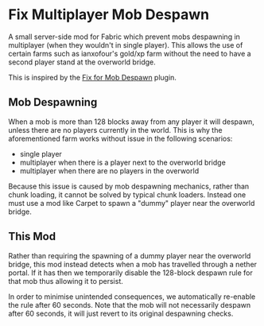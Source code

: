 # Fix Multiplayer Mob Despawn

A small server-side mod for Fabric which prevent mobs despawning in multiplayer (when they wouldn't in single player).
This allows the use of certain farms such as ianxofour's gold/xp farm without the need to have a second player stand at the overworld bridge.

This is inspired by the [Fix for Mob Despawn](https://github.com/RandomNoobOnInt/Fix-For-Mob-Despawn) plugin.

## Mob Despawning

When a mob is more than 128 blocks away from any player it will despawn, unless there are no players currently in the world.
This is why the aforementioned farm works without issue in the following scenarios:
- single player
- multiplayer when there is a player next to the overworld bridge
- multiplayer when there are no players in the overworld

Because this issue is caused by mob despawning mechanics, rather than chunk loading, it cannot be solved by typical chunk loaders.
Instead one must use a mod like Carpet to spawn a "dummy" player near the overworld bridge.

## This Mod

Rather than requiring the spawning of a dummy player near the overworld bridge, this mod instead detects when a mob has travelled
through a nether portal. If it has then we temporarily disable the 128-block despawn rule for that mob thus allowing it to persist.

In order to minimise unintended consequences, we automatically re-enable the rule after 60 seconds. Note that the mob will not
necessarily despawn after 60 seconds, it will just revert to its original despawning checks.
